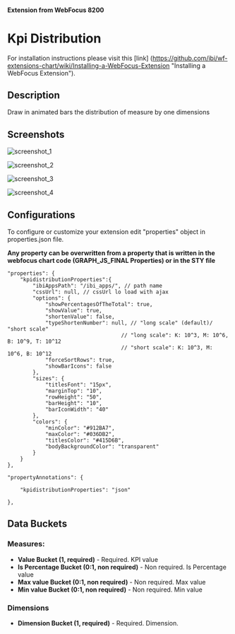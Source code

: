 
#### Extension from WebFocus 8200

# Kpi Distribution

For installation instructions please visit this [link] (https://github.com/ibi/wf-extensions-chart/wiki/Installing-a-WebFocus-Extension "Installing a WebFocus Extension").

## Description

Draw in animated bars the distribution of measure by one dimensions

## Screenshots

![screenshot_1](https://github.com/ibi/wf-extensions-chart/blob/master/com.ibi.kpi_distribution/screenshots/1.png)

![screenshot_2](https://github.com/ibi/wf-extensions-chart/blob/master/com.ibi.kpi_distribution/screenshots/2.png)

![screenshot_3](https://github.com/ibi/wf-extensions-chart/blob/master/com.ibi.kpi_distribution/screenshots/3.png)

![screenshot_4](https://github.com/ibi/wf-extensions-chart/blob/master/com.ibi.kpi_distribution/screenshots/4.png)

## Configurations

To configure or customize your extension edit "properties" object in properties.json file.

**Any property can be overwritten from a property that is written in the webfocus chart code (GRAPH_JS_FINAL Properties) or in the STY file**
	
	"properties": {
		"kpidistributionProperties":{
			"ibiAppsPath": "/ibi_apps/", // path name
			"cssUrl": null, // cssUrl lo load with ajax
			"options": {
				"showPercentagesOfTheTotal": true,
				"showValue": true,
				"shortenValue": false,
				"typeShortenNumber": null, // "long scale" (default)/ "short scale"
										// "long scale": K: 10^3, M: 10^6, B: 10^9, T: 10^12
										// "short scale": K: 10^3, M: 10^6, B: 10^12
				"forceSortRows": true,
				"showBarIcons": false
			},
			"sizes": {
				"titlesFont": "15px",
				"marginTop": "10",
				"rowHeight": "50",
				"barHeight": "10",
				"barIconWidth": "40"
			},
			"colors": {
				"minColor": "#912BA7",
				"maxColor": "#036DB2",
				"titlesColor": "#415D6B",
				"bodyBackgroundColor": "transparent"
			}
		}		
	},
	
	"propertyAnnotations": {
	
		"kpidistributionProperties": "json"
		
	},


## Data Buckets

### Measures:
* **Value Bucket (1, required)** - Required. KPI value
* **Is Percentage Bucket (0:1, non required)** - Non required. Is Percentage value
* **Max value Bucket (0:1, non required)** - Non required. Max value
* **Min value Bucket (0:1, non required)** - Non required. Min value

### Dimensions
* **Dimension Bucket (1, required)** - Required. Dimension.
